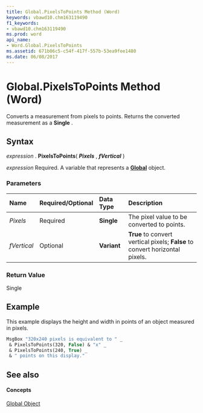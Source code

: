 ```yaml
---
title: Global.PixelsToPoints Method (Word)
keywords: vbawd10.chm163119490
f1_keywords:
- vbawd10.chm163119490
ms.prod: word
api_name:
- Word.Global.PixelsToPoints
ms.assetid: 671b06c5-c54f-417f-557b-53ea9fee1480
ms.date: 06/08/2017
---
```



# Global.PixelsToPoints Method (Word)

Converts a measurement from pixels to points. Returns the converted measurement as a  **Single** .


## Syntax

 _expression_ . **PixelsToPoints**( **_Pixels_** , **_fVertical_** )

 _expression_ Required. A variable that represents a **[Global](global-object-word.md)** object.


### Parameters



|**Name**|**Required/Optional**|**Data Type**|**Description**|
|:-----|:-----|:-----|:-----|
| _Pixels_|Required| **Single**|The pixel value to be converted to points.|
| _fVertical_|Optional| **Variant**| **True** to convert vertical pixels; **False** to convert horizontal pixels.|

### Return Value

Single


## Example

This example displays the height and width in points of an object measured in pixels.


```vb
MsgBox "320x240 pixels is equivalent to " _ 
 & PixelsToPoints(320, False) & "x" _ 
 & PixelsToPoints(240, True) _ 
 & " points on this display."
```


## See also


#### Concepts


[Global Object](global-object-word.md)

